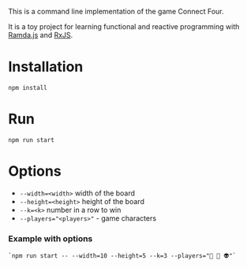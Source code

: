 This is a command line implementation of the game Connect Four.

It is a toy project for learning functional and reactive programming with [Ramda.js](https://ramdajs.com) and [RxJS](https://rxjs.dev).

# Installation

```
npm install
```

# Run

```
npm run start
```

# Options

- `--width=<width>` width of the board
- `--height=<height>` height of the board
- `--k=<k>` number in a row to win
- `--players="<players>"` - game characters

### Example with options

```
`npm run start -- --width=10 --height=5 --k=3 --players="💩 👻 👽"`
```
